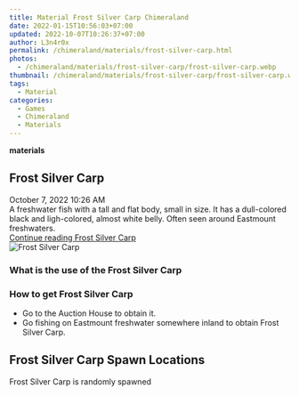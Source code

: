 ```yaml
---
title: Material Frost Silver Carp Chimeraland
date: 2022-01-15T10:56:03+07:00
updated: 2022-10-07T10:26:37+07:00
author: L3n4r0x
permalink: /chimeraland/materials/frost-silver-carp.html
photos:
  - /chimeraland/materials/frost-silver-carp/frost-silver-carp.webp
thumbnail: /chimeraland/materials/frost-silver-carp/frost-silver-carp.webp
tags:
  - Material
categories:
  - Games
  - Chimeraland
  - Materials
---
```


<section id="bootstrap-wrapper">
  <link
    rel="stylesheet"
    href="https://rawcdn.githack.com/dimaslanjaka/Web-Manajemen/bb6505ea081a75a7c845f65fb9d939276931c82f/css/bootstrap-4.5-wrapper.css"
  />
  <div
    class="row g-0 border rounded overflow-hidden flex-md-row mb-4 shadow-sm position-relative bg-light text-dark"
  >
    <div class="col p-4 d-flex flex-column position-static">
      <strong class="d-inline-block mb-2 text-success">materials</strong>
      <h2 class="mb-0">Frost Silver Carp</h2>
      <div class="mb-1 text-muted">October 7, 2022 10:26 AM</div>
      <div class="mb-2 border p-1">
        A freshwater fish with a tall and flat body, small in size. It has a
        dull-colored black and ligh-colored, almost white belly. Often seen
        around Eastmount freshwaters.
      </div>
      <a
        href="/chimeraland/materials/frost-silver-carp.html"
        class="stretched-link d-none"
        >Continue reading Frost Silver Carp</a
      >
    </div>
    <div class="col-auto d-none d-lg-block">
      <img
        src="/chimeraland/materials/frost-silver-carp/frost-silver-carp.webp"
        alt="Frost Silver Carp"
      />
    </div>
  </div>
  <div class="row bg-light text-dark">
    <div class="col-lg-6 col-12 mb-2">
      <div class="card">
        <div class="card-body">
          <h3 class="card-title">What is the use of the Frost Silver Carp</h3>
          <div class="card-text"><ul></ul></div>
        </div>
      </div>
    </div>
    <div class="col-lg-6 col-12 mb-2">
      <div class="card">
        <div class="card-body">
          <h3 class="card-title">How to get Frost Silver Carp</h3>
          <div class="card-text">
            <ul>
              <li>Go to the Auction House to obtain it.</li>
              <li>
                Go fishing on Eastmount freshwater somewhere inland to obtain
                Frost Silver Carp.
              </li>
            </ul>
          </div>
        </div>
      </div>
    </div>
    <div class="col-12 mb-2">
      <h2>Frost Silver Carp Spawn Locations</h2>
      <p>Frost Silver Carp is randomly spawned</p>
    </div>
  </div>
</section>
